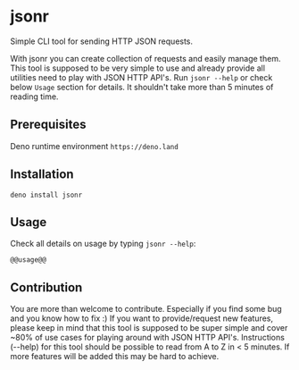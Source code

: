 # jsonr

Simple CLI tool for sending HTTP JSON requests.

With jsonr you can create collection of requests and easily manage them. This tool is supposed to be very simple to use and already provide all utilities need to play with JSON HTTP API's. Run `jsonr --help` or check below `Usage` section for details. It shouldn't take more than 5 minutes of reading time.

## Prerequisites

Deno runtime environment
`https://deno.land`

## Installation

`deno install jsonr`

## Usage

Check all details on usage by typing `jsonr --help`:

```
@@usage@@
```

## Contribution

You are more than welcome to contribute. Especially if you find some bug and you know how to fix :) If you want to provide/request new features, please keep in mind that this tool is supposed to be super simple and cover ~80% of use cases for playing around with JSON HTTP API's. Instructions (--help) for this tool should be possible to read from A to Z in < 5 minutes. If more features will be added this may be hard to achieve.
